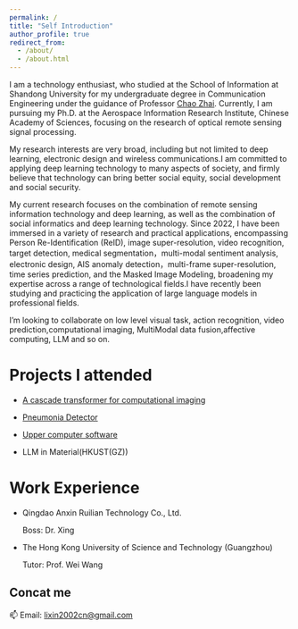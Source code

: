 ```yaml
---
permalink: /
title: "Self Introduction"
author_profile: true
redirect_from: 
  - /about/
  - /about.html
---
```


I am a technology enthusiast, who studied at the School of Information at Shandong University for my undergraduate degree in Communication Engineering under the guidance of Professor [Chao Zhai](https://scholar.google.com/citations?hl=zh-CN&user=wdj8YpwAAAAJ). Currently, I am pursuing my Ph.D. at the Aerospace Information Research Institute, Chinese Academy of Sciences, focusing on the research of optical remote sensing signal processing.

My research interests are very broad, including but not limited to deep learning, electronic design and wireless communications.I am committed to applying deep learning technology to many aspects of society, and firmly believe that technology can bring better social equity, social development and social security.

My current research focuses on the combination of remote sensing information technology and deep learning, as well as the combination of social informatics and deep learning technology. Since 2022, I have been immersed in a variety of research and practical applications, encompassing Person Re-Identification (ReID), image super-resolution, video recognition, target detection, medical segmentation，multi-modal sentiment analysis, electronic design, AIS anomaly detection，multi-frame super-resolution, time series prediction, and the Masked Image Modeling, broadening my expertise across a range of technological fields.I have recently been studying and practicing the application of large language models in professional fields.


I’m looking to collaborate on low level visual task, action recognition, video prediction,computational imaging, MultiModal data fusion,affective computing, LLM and so on.


Projects I attended
======
  * [A cascade transformer for computational imaging](https://github.com/danfenghong/Information_Fusion_CasFormer)
    
  * [Pneumonia Detector](https://github.com/lixin2002cn/Pneumonia-detection-assistant)

  * [Upper computer software](https://github.com/lixin2002cn/upper-computer)

  * LLM in Material(HKUST(GZ))



Work Experience
======
  * Qingdao Anxin Ruilian Technology Co., Ltd.
    
    Boss:  Dr. Xing
  * The Hong Kong University of Science and Technology (Guangzhou)
    
    Tutor: Prof. Wei Wang

Concat me
------
📫 Email: lixin2002cn@gmail.com

